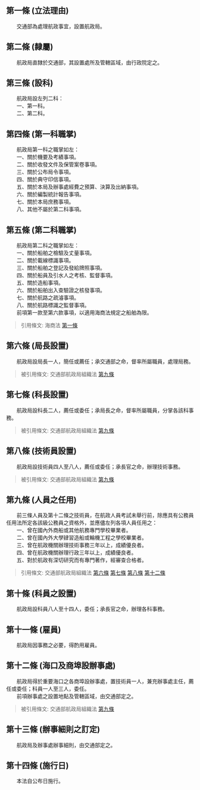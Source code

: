 第一條 (立法理由)
-----------------
　　交通部為處理航政事宜，設置航政局。  


第二條 (隸屬)
-------------
　　航政局直隸於交通部，其設置處所及管轄區域，由行政院定之。  


第三條 (設科)
-------------
　　航政局設左列二科：  
　　一、第一科。  
　　二、第二科。  


第四條 (第一科職掌)
-------------------
　　航政局第一科之職掌如左：  
　　一、關於機要及考績事項。  
　　二、關於收發文件及保管案卷事項。  
　　三、關於公布局令事項。  
　　四、關於典守印信事項。  
　　五、關於本局及辦事處經費之預算、決算及出納事項。  
　　六、關於編製統計報告事項。  
　　七、關於本局庶務事項。  
　　八、其他不屬於第二科事項。  


第五條 (第二科職掌)
-------------------
　　航政局第二科之職掌如左：  
　　一、關於船舶之檢驗及丈量事項。  
　　二、關於載線標識事項。  
　　三、關於船舶之登記及發給牌照事項。  
　　四、關於船員及引水人之考核、監督事項。  
　　五、關於造船事項。  
　　六、關於船舶出入查驗證之核發事項。  
　　七、關於航路之疏濬事項。  
　　八、關於航路標識之監督事項。  
　　前項第一款至第六款事項，以適用海商法規定之船舶為限。  
> 引用條文: 海商法 [第一條](4519#第一條-船舶之定義)



第六條 (局長設置)
-----------------
　　航政局設局長一人，簡任或薦任；承交通部之命，督率所屬職員，處理局務。  
> 被引用條文: 交通部航政局組織法 [第九條](2009#第九條-人員之任用)



第七條 (科長設置)
-----------------
　　航政局設科長二人，薦任或委任；承局長之命，督率所屬職員，分掌各該科事務。  
> 被引用條文: 交通部航政局組織法 [第九條](2009#第九條-人員之任用)



第八條 (技術員設置)
-------------------
　　航政局設技術員四人至八人，薦任或委任；承長官之命，辦理技術事務。  
> 被引用條文: 交通部航政局組織法 [第九條](2009#第九條-人員之任用)



第九條 (人員之任用)
-------------------
　　前三條人員及第十二條之技術員，在航政人員考試未舉行前，除應具有公務員任用法所定各該級公務員之資格外，並應儘左列各項人員任用之：  
　　一、曾在國內外商船或其他航務專門學校畢業者。  
　　二、曾在國內外大學肄習造船或輪機工程之學校畢業者。  
　　三、曾在航政機關辦理技術事務三年以上，成績優良者。  
　　四、曾在航政機關辦理行政三年以上，成績優良者。  
　　五、對於航政有深切研究而有專門著作，經審查合格者。  
> 引用條文: 交通部航政局組織法 [第六條](2009#第六條-局長設置) [第七條](2009#第七條-科長設置) [第八條](2009#第八條-技術員設置) [第十二條](2009#第十二條-海口及商埠設辦事處)



第十條 (科員之設置)
-------------------
　　航政局設科員八人至十四人，委任；承長官之命，辦理各科事務。  


第十一條 (雇員)
---------------
　　航政局因事務之必要，得酌用雇員。  


第十二條 (海口及商埠設辦事處)
-----------------------------
　　航政局得於重要海口之各商埠設辦事處，置技術員一人，兼充辦事處主任，薦任或委任；科員一人至三人，委任。  
　　前項辦事處之設置地點及管轄區域，由交通部定之。  
> 被引用條文: 交通部航政局組織法 [第九條](2009#第九條-人員之任用)



第十三條 (辦事細則之訂定)
-------------------------
　　航政局及辦事處辦事細則，由交通部定之。  


第十四條 (施行日)
-----------------
　　本法自公布日施行。